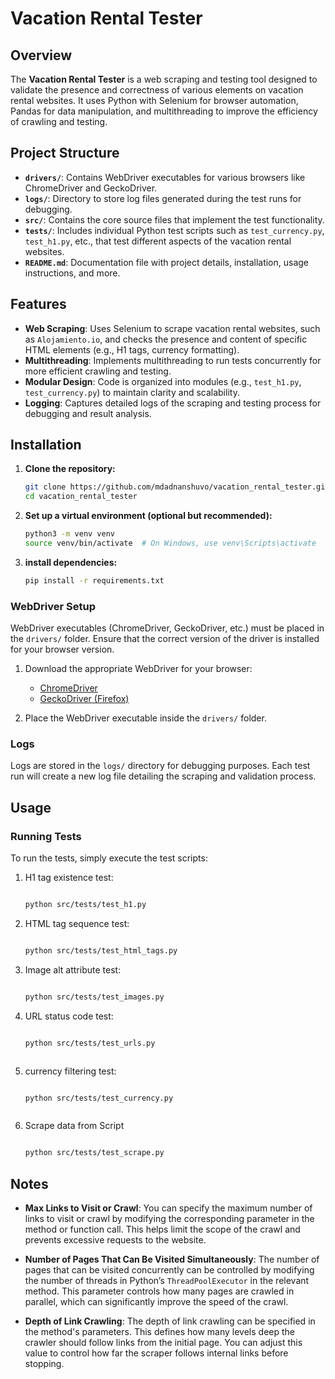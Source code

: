 # Vacation Rental Tester

## Overview

The **Vacation Rental Tester** is a web scraping and testing tool designed to validate the presence and correctness of various elements on vacation rental websites. It uses Python with Selenium for browser automation, Pandas for data manipulation, and multithreading to improve the efficiency of crawling and testing.

## Project Structure

- **`drivers/`**: Contains WebDriver executables for various browsers like ChromeDriver and GeckoDriver.
- **`logs/`**: Directory to store log files generated during the test runs for debugging.
- **`src/`**: Contains the core source files that implement the test functionality.
- **`tests/`**: Includes individual Python test scripts such as `test_currency.py`, `test_h1.py`, etc., that test different aspects of the vacation rental websites.
- **`README.md`**: Documentation file with project details, installation, usage instructions, and more.

## Features

- **Web Scraping**: Uses Selenium to scrape vacation rental websites, such as `Alojamiento.io`, and checks the presence and content of specific HTML elements (e.g., H1 tags, currency formatting).
- **Multithreading**: Implements multithreading to run tests concurrently for more efficient crawling and testing.
- **Modular Design**: Code is organized into modules (e.g., `test_h1.py`, `test_currency.py`) to maintain clarity and scalability.
- **Logging**: Captures detailed logs of the scraping and testing process for debugging and result analysis.

## Installation

1. **Clone the repository:**

   ```bash
   git clone https://github.com/mdadnanshuvo/vacation_rental_tester.git
   cd vacation_rental_tester


2. **Set up a virtual environment (optional but recommended):**
     
    
   ```bash
   python3 -m venv venv
   source venv/bin/activate  # On Windows, use venv\Scripts\activate

3. **install dependencies:**
     
    
   ```bash
   pip install -r requirements.txt


### WebDriver Setup

WebDriver executables (ChromeDriver, GeckoDriver, etc.) must be placed in the `drivers/` folder. Ensure that the correct version of the driver is installed for your browser version.

1. Download the appropriate WebDriver for your browser:
   - [ChromeDriver](https://sites.google.com/a/chromium.org/chromedriver/)
   - [GeckoDriver (Firefox)](https://github.com/mozilla/geckodriver/releases)

2. Place the WebDriver executable inside the `drivers/` folder.

### Logs

Logs are stored in the `logs/` directory for debugging purposes. Each test run will create a new log file detailing the scraping and validation process.



## Usage

### Running Tests

To run the tests, simply execute the test scripts:

1. H1 tag existence test:

   ```bash
   
   python src/tests/test_h1.py

2. HTML tag sequence test:

   ```bash
   
   python src/tests/test_html_tags.py


3. Image alt attribute test:

   ```bash
   
   python src/tests/test_images.py


4. URL status code test:
   

   ```bash
   
   python src/tests/test_urls.py



5. currency filtering test:

   ```bash
   
   python src/tests/test_currency.py



6. Scrape data from Script

   ```bash
   
   python src/tests/test_scrape.py

  ## Notes

- **Max Links to Visit or Crawl**: You can specify the maximum number of links to visit or crawl by modifying the corresponding parameter in the method or function call. This helps limit the scope of the crawl and prevents excessive requests to the website.

- **Number of Pages That Can Be Visited Simultaneously**: The number of pages that can be visited concurrently can be controlled by modifying the number of threads in Python’s `ThreadPoolExecutor` in the relevant method. This parameter controls how many pages are crawled in parallel, which can significantly improve the speed of the crawl.

- **Depth of Link Crawling**: The depth of link crawling can be specified in the method's parameters. This defines how many levels deep the crawler should follow links from the initial page. You can adjust this value to control how far the scraper follows internal links before stopping.


